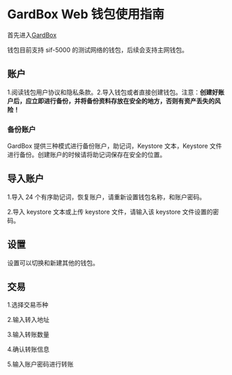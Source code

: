 # GardBox Web 钱包使用指南

首先进入[GardBox](https://wallet.hashgard.pro)



钱包目前支持 sif-5000 的测试网络的钱包，后续会支持主网钱包。



## 账户

1.阅读钱包用户协议和隐私条款。2.导入钱包或者直接创建钱包。注意：**创建好账户后，应立即进行备份，并将备份资料存放在安全的地方，否则有资产丢失的风险！**



### 备份账户

GardBox 提供三种模式进行备份账户，助记词，Keystore 文本，Keystore 文件进行备份。创建账户的时候请将助记词保存在安全的位置。



## 导入账户

1.导入 24 个有序助记词，恢复账户，请重新设置钱包名称，和账户密码。

2.导入 keystore 文本或上传 keystore 文件，请输入该 keystore 文件设置的密码。



## 设置

设置可以切换和新建其他的钱包。



## 交易

1.选择交易币种

2.输入转入地址

3.输入转账数量

4.确认转账信息

5.输入账户密码进行转账
